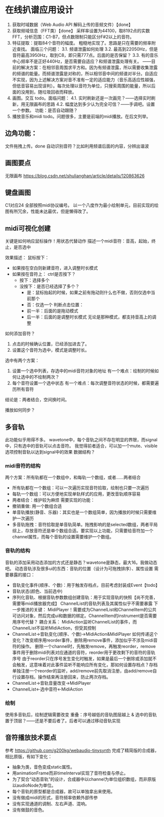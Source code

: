# 在线扒谱应用设计
1. 获取时域数据（Web Audio API 解码上传的音频文件）【done】
2. 获取频域信息（FFT类）【done】
采样率设置为44100，取8192点的实数FFT，分析范围：C1-B7，但点数限制只能区分F#2以上的音符。
3. 特征提取：提取84个音符的幅度。
粗糙地实现了。思路是只在需要的频率附近查找。
面临三个问题：
3.1. 频谱泄露如何处理
3.2. 最高到22050Hz，但是音符最高3950Hz，取到C8，即只需777点。后面的是否保留？
3.3. 有的音乐中心频率不是正好440Hz，是否需要自适应？和频谱泄露处理有关。
——目前的解决方案：在相邻音周围求平方和。因为有频谱泄露，所以需要收集泄露的频谱的能量。而频谱泄露是对称的，所以相邻音中间的频谱对半分。自适应不实现，因为上述解决方案对音不准有一定的适应能力（音乐高适应性越强，但低音容易出现误判）。每次处理以音符为单位，只搜索周围的能量，所以后面的没用到，随垃圾回收而释放。
4. 画图。交互
todo。面临问题：
4.1. 实时刷新还是一次画完？——选择实时刷新，用无限画布的思路
4.2. 幅度达到多少认为完全可信？——手调吧。设置一个参数。
功能：是否自动跟随？
5. 播放音乐和midi
todo。问题很多，主要是前端的midi播放。在后文列举。

## 边角功能：
文件拖拽上传。done
自动识别音符？比如利用频谱后面的内容，分辨出谐波

## 画图要点
无限画布 https://blog.csdn.net/shulianghan/article/details/120863626

## 键盘画图
C1对应24 全部按照midi协议编号。
以一个八度作为最小绘制单元，目前实现的绘图有所冗余，性能未达最优，但是懒得改了。

## midi可视化创建
关键是如何响应鼠标操作！用状态代替动作
描述一个midi音符：音高，起始，终止，是否选中

效果描述：
鼠标按下：
- 如果按在空白则新建音符，进入调整时长模式
- 如果按在音符上：
    ctrl是否按下？
    - 按下：选择多个
    - 没按下：是否已经选择了多个？
        - 是：鼠标抬起的时候，如果之前有拖动则什么也不做，否则仅选中当前那个
        - 否：仅选一个
        判断点击位置：
        - 前一半：后面的是拖动模式
        - 后一半：后面的是调整时长模式
        无论是那种模式，都支持音高上的调整

如何添加音符？
1. 点击的时候确认位置，已经添加进去了。
2. 设置这个音符为选中，模式是调整时长。

选中有两个方案：
1. 设置一个选中列表，存选中的midi音符对象的地址
有一个难点：绘制的时候如何让选中的不绘制两次？
2. 每个音符设置一个选中状态
有一个难点：每次调整音符状态的时候，都需要遍历所有音符

结论是：两者结合，空间换时间。

播放如何同步？

## 多音轨
此功能似乎用得不多。
wavetone中，每个音轨之间不存在明显的界限，而signal中，只有选中的音轨可以点击音符。
我觉得前者适合，可以加一个mute、visible选项控制音轨以达到signal中的效果
数据结构？
### midi音符的结构
两个方案：所有轨都在一个数组中，和每轨一个数组，或者……两者结合
- 所有轨都在一个数组：可以一次遍历实现音符拾取，绘制也只要一次遍历
- 每轨一个数组：可以方便地实现单轨样式的应用，更改音轨顺序容易
- 两者结合：维护较为麻烦
需要实现的功能：
- 撤销重做: 用一个数组合适
- 单音轨播放(静音、乐器)：其实也是一个数组简单，因为播放的时候只需要维护一次遍历
- 多音轨拖拽：音符拾取是单音轨简单。拖拽影响的是selected数组，两者平局
综上，存放音符还是单个数组合适。要实现以上功能，只需要给音符加一个channel属性，而每个音轨的设置需要维护一个数组。

### 音轨的结构
音轨的添加采用动态添加的方式还是静态？wavetone是静态，最大16。我做动态吧。
动态音轨涉及很多ui的东西：音轨的位置（设计为可拖拽排序）、属性设置
需要暴露的接口：
- 音轨变化事件(顺序、个数)：用于触发存档点，目前考虑封装成Event【todo】
- 音轨状态(颜色、当前选中)
- 序列化音轨、根据音轨参数数组创建音轨：用于实现音轨的快照【尚不完善，需要等midi播放器完成】
ChannelList的音轨列表及其属性似乎不需要暴露
下一步推进的关键：
MidiPlayer！需要成为ChannelList和ChannelItem的公共可访问对象，然后完成ui和数据的绑定。ChannelItem的instrument是否需要用序号代替？
耦合关系：
MidiAction监听ChannelList的事件，而ChannelList不监听MidiAction，但受其控制
- ChannelList->音轨变化(顺序、个数)->MidiAction&MidiPlayer
    如何传递这个变化？改变顺序用reorder事件，删除用remove事件，添加似乎不涉及midi音符的操作。
    删除一个channel时，先触发remove，再触发reorder，remove事件用于删除midi列表对应通道的音符，reorder用于更改剩下的音符的音轨序号
    由于reorder只在序号发生变化时触发，如果是最后一个删除或添加就不会触发，这意味着对此事件监听不能响应所有变化，那如何设置存档点？存档单独注册一个reorder的监听，add/remove前先取消注册，由add/remove自行设置存档，操作结束再注册回来，防止两次存档。
- ChannelList->音轨音量改变->MidiPlayer
- ChannelList<-选中音符<-MidiAction

### 绘制
使用多音轨后，绘制逻辑需要改变
重叠：序号越低的音轨图层越上 & 选中的音轨置于顶层？——还是不要后者了。后者可以通过移动音轨实现


## 音符播放技术要点
参考 https://github.com/g200kg/webaudio-tinysynth 完成了精简版的合成器，相比原版，有如下变化：
- 抽象为类，音色变成static属性。
- 用animationFrame而非timeInterval实现了音符检查与停止。
- 为了契合“动态音轨”的设计，合成器中以channel为单位组织数组，而非原版以audioNode为单位。
- 每个音轨的原型都是合成器，故可以单独拿出来使用。
- 没有做成midi的形式，音符频率依赖外部传参
- 没有实现通道的调制、左右声道、混响。
- 没有做鼓的音色。